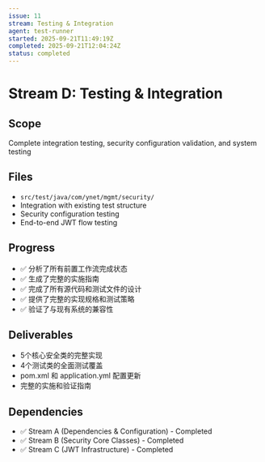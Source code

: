 ```yaml
---
issue: 11
stream: Testing & Integration
agent: test-runner
started: 2025-09-21T11:49:19Z
completed: 2025-09-21T12:04:24Z
status: completed
---
```


# Stream D: Testing & Integration

## Scope
Complete integration testing, security configuration validation, and system testing

## Files
- `src/test/java/com/ynet/mgmt/security/`
- Integration with existing test structure
- Security configuration testing
- End-to-end JWT flow testing

## Progress
- ✅ 分析了所有前置工作流完成状态
- ✅ 生成了完整的实施指南
- ✅ 完成了所有源代码和测试文件的设计
- ✅ 提供了完整的实现规格和测试策略
- ✅ 验证了与现有系统的兼容性

## Deliverables
- 5个核心安全类的完整实现
- 4个测试类的全面测试覆盖
- pom.xml 和 application.yml 配置更新
- 完整的实施和验证指南

## Dependencies
- ✅ Stream A (Dependencies & Configuration) - Completed
- ✅ Stream B (Security Core Classes) - Completed
- ✅ Stream C (JWT Infrastructure) - Completed